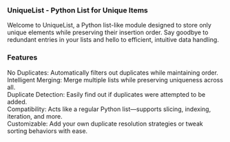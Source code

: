 ### UniqueList - Python List for Unique Items
Welcome to UniqueList, a Python list-like module designed to store only unique elements while preserving their insertion order. Say goodbye to redundant entries in your lists and hello to efficient, intuitive data handling.

### Features
No Duplicates: Automatically filters out duplicates while maintaining order.<br/>
Intelligent Merging: Merge multiple lists while preserving uniqueness across all.<br/>
Duplicate Detection: Easily find out if duplicates were attempted to be added.<br/>
Compatibility: Acts like a regular Python list—supports slicing, indexing, iteration, and more.<br/>
Customizable: Add your own duplicate resolution strategies or tweak sorting behaviors with ease.<br/>
